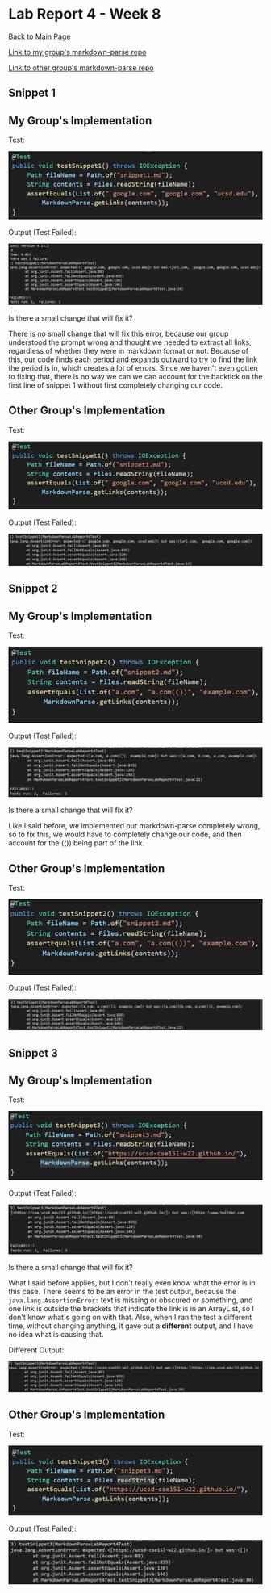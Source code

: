 # Lab Report 4 - Week 8

[Back to Main Page](https://ebayraktaroglu.github.io/cse15l-lab-reports/)


[Link to my group's markdown-parse repo](https://github.com/ebayraktaroglu/markdown-parse)

[Link to other group's markdown-parse repo](https://github.com/bimai25/markdown-parse-brandon)

## Snippet 1


## My Group's Implementation

Test:

![Snippet 1 Test - Mine](Lab_Report_Week_8_Screenshots/Snippet1TestMine.png)

Output (Test Failed):

![Snippet 1 Test Output - Mine](Lab_Report_Week_8_Screenshots/Snippet1TestOutputMine.png)


Is there a small change that will fix it?

There is no small change that will fix this error, because our group understood the prompt wrong and thought we needed to extract all links, regardless of whether they were in markdown format or not. Because of this, our code finds each period and expands outward to try to find the link the period is in, which creates a lot of errors. Since we haven't even gotten to fixing that, there is no way we can we can account for the backtick on the first line of snippet 1 without first completely changing our code.


## Other Group's Implementation

Test:

![Snippet 1 Test - Other](Lab_Report_Week_8_Screenshots/Snippet1TestOther.png)

Output (Test Failed):

![Snippet 1 Test Output - Other](Lab_Report_Week_8_Screenshots/Snippet1TestOutputOther.png)


## Snippet 2


## My Group's Implementation

Test:

![Snippet 2 Test - Mine](Lab_Report_Week_8_Screenshots/Snippet2TestMine.png)

Output (Test Failed):

![Snippet 2 Test Output - Mine](Lab_Report_Week_8_Screenshots/Snippet2TestOutputMine.png)

Is there a small change that will fix it?

Like I said before, we implemented our markdown-parse completely wrong, so to fix this, we would have to completely change our code, and then account for the (()) being part of the link.


## Other Group's Implementation

Test:

![Snippet 2 Test - Other](Lab_Report_Week_8_Screenshots/Snippet2TestOther.png)

Output (Test Failed):

![Snippet 2 Test Output - Other](Lab_Report_Week_8_Screenshots/Snippet2TestOutputOther.png)


## Snippet 3


## My Group's Implementation

Test:

![Snippet 3 Test - Mine](Lab_Report_Week_8_Screenshots/Snippet3TestMine.png)

Output (Test Failed):

![Snippet 3 Test Output - Mine](Lab_Report_Week_8_Screenshots/Snippet3TestOutputMine.png)


Is there a small change that will fix it?

What I said before applies, but I don't really even know what the error is in this case. There seems to be an error in the test output, because the `java.lang.AssertionError:` text is missing or obscured or something, and one link is outside the brackets that indicate the link is in an ArrayList, so I don't know what's going on with that. Also, when I ran the test a different time, without changing anything, it gave out a **different** output, and I have no idea what is causing that.

Different Output:

![Snippet 3 Test Output 2 - Mine](Lab_Report_Week_8_Screenshots/Snippet3TestOutput2Mine.png)


## Other Group's Implementation

Test:

![Snippet 3 Test - Other](Lab_Report_Week_8_Screenshots/Snippet3TestOther.png)

Output (Test Failed):

![Snippet 3 Test Output - Other](Lab_Report_Week_8_Screenshots/Snippet3TestOutputOther.png)







